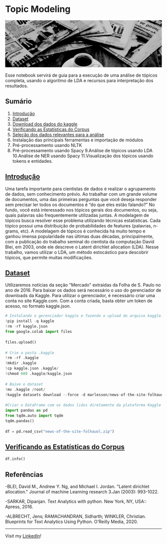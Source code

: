 # Topic Modeling

![image](img.png)

Esse notebook servirá de guia para a execução de uma análise de tópicos completa, usando o algoritmo de LDA e recursos para interpretação dos resultados.

## Sumário
1. [Introdução](#introduction)
2. [Dataset](#dataset)
3. [Download dos dados do kaggle](#download-dos-dados)
4. [Verificando as Estatísticas do Corpus](#estatisticas-corpus)
5. [Seleção dos dados relevantes para a análise](#Seleção-dos-dados-relevantes-para-a-análise)
6. Instalação das principais ferramentas e importação de módulos
7. Pré-processamento usando NLTK
8. Pré-processamento usando Spacy
9.Análise de tópicos usando LDA
10.Análise de NER usando Spacy
11.Visualização dos tópicos usando tokens e entidades.

## [Introdução](#introduction)

Uma tarefa importante para cientistas de dados é realizar o agrupamento de dados, sem conhecimento prévio. Ao trabalhar com um grande volume de documentos, uma das primeiras perguntas que você deseja responder sem precisar ler todos os documentos é “do que eles estão falando?” No fundo, você está interessado nos tópicos gerais dos documentos, ou seja, quais palavras são frequentemente utilizadas juntas. A modelagem de tópicos busca resolver esse problema utilizando técnicas estatísticas. Cada tópico possui uma distribuição de probabilidades de features (palavras, n-grams, etc). A modelagem de tópicos é conhecida há muito tempo e ganhou imensa popularidade nas últimas duas décadas, principalmente, com a publicação do trabalho seminal do cientista da computação David Blei, em 2003, onde ele descreve o Latent dirichlet allocation (LDA). Nesse trabalho, vamos utilizar o LDA, um método estocástico para descobrir tópicos, que permite muitas modificações. 

## [Dataset](#dataset)
Utilizaremos notícias da seção "Mercado" extraídas da Folha de S. Paulo no ano de 2016. Para baixar os dados será necessário o uso do gerenciador de downloads da Kaggle. Para utilizar o gerenciador, é necessário criar uma conta no site Kaggle.com. Com a conta criada, basta obter um token de acesso, no formato kaggle.json.

``` python
# Instalando o gerenciador kaggle e fazendo o upload do arquivo kaggle.json
!pip install -q kaggle
!rm -rf kaggle.json
from google.colab import files

files.upload()

# Crie a pasta .kaggle 
!rm -rf .kaggle
!mkdir .kaggle
!cp kaggle.json .kaggle/
!chmod 600 .kaggle/kaggle.json

# Baixe o dataset
!mv .kaggle /root/
!kaggle datasets download --force -d marlesson/news-of-the-site-folhauol

#Criar o DataFrame com os dados lidos diretamente da plataforma Kaggle
import pandas as pd
from tqdm.auto import tqdm
tqdm.pandas()

df = pd.read_csv("news-of-the-site-folhauol.zip")
```

## [Verificando as Estatísticas do Corpus](#estatisticas-corpus)

```python
df.info()

```


## Referências
-BLEI, David M., Andrew Y. Ng, and Michael I. Jordan. "Latent dirichlet allocation." Journal of machine Learning research 3.Jan (2003): 993-1022.

-SARKAR, Dipanjan. Text Analytics with python. New York, NY, USA:: Apress, 2016.

-ALBRECHT, Jens; RAMACHANDRAN, Sidharth; WINKLER, Christian. Blueprints for Text Analytics Using Python. O'Reilly Media, 2020.

 
--- 
Visit my [LinkedIn](https://www.linkedin.com/in/wfaquieri/ "Stay in touch!")!
